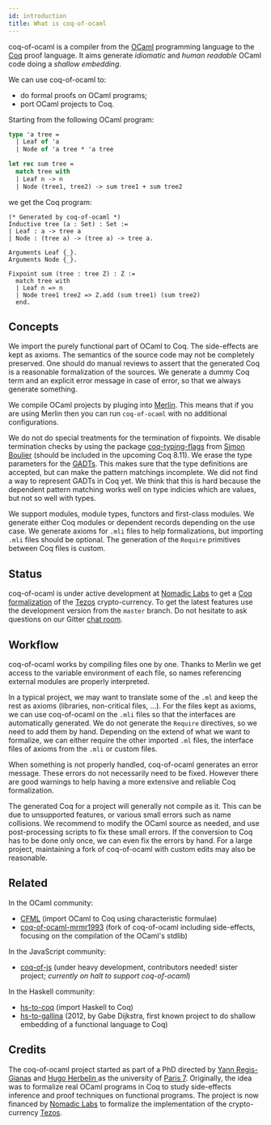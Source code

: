 ```yaml
---
id: introduction
title: What is coq-of-ocaml
---
```


coq-of-ocaml is a compiler from the [OCaml](https://ocaml.org/) programming language to the [Coq](https://coq.inria.fr/) proof language. It aims generate *idiomatic* and *human readable* OCaml code doing a *shallow embedding*.

We can use coq-of-ocaml to:
* do formal proofs on OCaml programs;
* port OCaml projects to Coq. 

Starting from the following OCaml program:
```ocaml
type 'a tree =
  | Leaf of 'a
  | Node of 'a tree * 'a tree

let rec sum tree =
  match tree with
  | Leaf n -> n
  | Node (tree1, tree2) -> sum tree1 + sum tree2
```
we get the Coq program:
```coq
(* Generated by coq-of-ocaml *)
Inductive tree (a : Set) : Set :=
| Leaf : a -> tree a
| Node : (tree a) -> (tree a) -> tree a.

Arguments Leaf {_}.
Arguments Node {_}.

Fixpoint sum (tree : tree Z) : Z :=
  match tree with
  | Leaf n => n
  | Node tree1 tree2 => Z.add (sum tree1) (sum tree2)
  end.
```

## Concepts
We import the purely functional part of OCaml to Coq. The side-effects are kept as axioms. The semantics of the source code may not be completely preserved. One should do manual reviews to assert that the generated Coq is a reasonable formalization of the sources. We generate a dummy Coq term and an explicit error message in case of error, so that we always generate something.

We compile OCaml projects by pluging into [Merlin](https://github.com/ocaml/merlin). This means that if you are using Merlin then you can run `coq-of-ocaml` with no additional configurations.

We do not do special treatments for the termination of fixpoints. We disable termination checks by using the package [coq-typing-flags](https://github.com/SimonBoulier/TypingFlags) from [Simon Boulier](http://perso.eleves.ens-rennes.fr/people/Simon.Boulier/) (should be included in the upcoming Coq 8.11). We erase the type parameters for the [GADTs](https://caml.inria.fr/pub/docs/manual-ocaml/manual033.html). This makes sure that the type definitions are accepted, but can make the pattern matchings incomplete. We did not find a way to represent GADTs in Coq yet. We think that this is hard because the dependent pattern matching works well on type indicies which are values, but not so well with types.

We support modules, module types, functors and first-class modules. We generate either Coq modules or dependent records depending on the use case. We generate axioms for `.mli` files to help formalizations, but importing `.mli` files should be optional. The generation of the `Require` primitives between Coq files is custom.

## Status
coq-of-ocaml is under active development at [Nomadic Labs](https://www.nomadic-labs.com/) to get a [Coq formalization](https://clarus.github.io/coq-of-ocaml/examples/tezos/) of the [Tezos](https://tezos.com/) crypto-currency. To get the latest features use the development version from the `master` branch. Do not hesitate to ask questions on our Gitter [chat room](https://gitter.im/clarus/coq-of-ocaml).

## Workflow
coq-of-ocaml works by compiling files one by one. Thanks to Merlin we get access to the variable environment of each file, so names referencing external modules are properly interpreted.

In a typical project, we may want to translate some of the `.ml` and keep the rest as axioms (libraries, non-critical files, ...). For the files kept as axioms, we can use coq-of-ocaml on the `.mli` files so that the interfaces are automatically generated. We do not generate the `Require` directives, so we need to add them by hand. Depending on the extend of what we want to formalize, we can either require the other imported `.ml` files, the interface files of axioms from the `.mli` or custom files.

When something is not properly handled, coq-of-ocaml generates an error message. These errors do not necessarily need to be fixed. However there are good warnings to help having a more extensive and reliable Coq formalization.

The generated Coq for a project will generally not compile as it. This can be due to unsupported features, or various small errors such as name collisions. We recommend to modify the OCaml source as needed, and use post-processing scripts to fix these small errors. If the conversion to Coq has to be done only once, we can even fix the errors by hand. For a large project, maintaining a fork of coq-of-ocaml with custom edits may also be reasonable.

## Related
In the OCaml community:
* [CFML](http://chargueraud.org/softs/cfml/) (import OCaml to Coq using characteristic formulae)
* [coq-of-ocaml-mrmr1993](https://github.com/mrmr1993/coq-of-ocaml) (fork of coq-of-ocaml including side-effects, focusing on the compilation of the OCaml's stdlib)

In the JavaScript community:
* [coq-of-js](https://github.com/clarus/coq-of-js) (under heavy development, contributors needed! sister project; *currently on halt to support coq-of-ocaml*)

In the Haskell community:
* [hs-to-coq](https://github.com/antalsz/hs-to-coq) (import Haskell to Coq)
* [hs-to-gallina](https://github.com/gdijkstra/hs-to-gallina) (2012, by Gabe Dijkstra, first known project to do shallow embedding of a functional language to Coq)

## Credits
The coq-of-ocaml project started as part of a PhD directed by [Yann Regis-Gianas](http://yann.regis-gianas.org/) and [Hugo Herbelin
](http://pauillac.inria.fr/~herbelin/) as the university of [Paris 7](https://u-paris.fr/). Originally, the idea was to formalize real OCaml programs in Coq to study side-effects inference and proof techniques on functional programs. The project is now financed by [Nomadic Labs](https://www.nomadic-labs.com/) to formalize the implementation of the crypto-currency [Tezos](https://tezos.com/).
